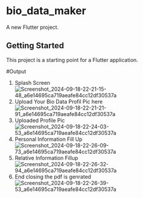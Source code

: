 # bio_data_maker

A new Flutter project.

## Getting Started

This project is a starting point for a Flutter application.

#Output
1) Splash Screen
![Screenshot_2024-09-18-22-21-15-48_a6e14695ca719aeafe84cc12df30537a](https://github.com/user-attachments/assets/c1c2116a-61cd-44f6-a63d-6c8242d28901)
2) Upload Your Bio Data Profil Pic here
![Screenshot_2024-09-18-22-21-21-91_a6e14695ca719aeafe84cc12df30537a](https://github.com/user-attachments/assets/f92e7914-b43c-47a1-be80-855c0b4aef39)
3) Uploaded Profile Pic
![Screenshot_2024-09-18-22-24-03-53_a6e14695ca719aeafe84cc12df30537a](https://github.com/user-attachments/assets/c875fa51-12f9-4a41-af5e-65f4255be8d7)
4) Personal Information Fill Up
![Screenshot_2024-09-18-22-26-09-73_a6e14695ca719aeafe84cc12df30537a](https://github.com/user-attachments/assets/ba40e395-c871-4422-9a2e-9dbb3283de54)
5) Relative Information Fillup
![Screenshot_2024-09-18-22-26-32-94_a6e14695ca719aeafe84cc12df30537a](https://github.com/user-attachments/assets/e243a231-b59a-4058-bf38-7cebe9eddfdd)
6) End closing the pdf is genrated
![Screenshot_2024-09-18-22-26-39-53_a6e14695ca719aeafe84cc12df30537a](https://github.com/user-attachments/assets/28dc6009-2bec-4d68-9d6a-ae8ae0c787bc)

